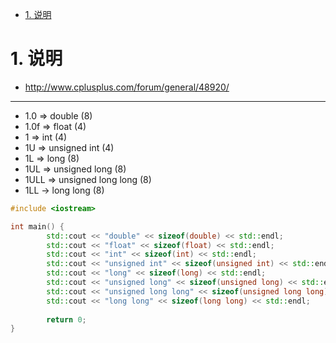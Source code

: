 

<!-- TOC -->

- [1. 说明](#1-说明)

<!-- /TOC -->



<a id="markdown-1-说明" name="1-说明"></a>
# 1. 说明

* http://www.cplusplus.com/forum/general/48920/

--- 

* 1.0 => double (8)
* 1.0f => float (4)
* 1 => int (4)
* 1U => unsigned int  (4)
* 1L => long (8)
* 1UL => unsigned long (8)
* 1ULL => unsigned long long (8)
* 1LL -> long long (8)


```c++
#include <iostream>

int main() {
        std::cout << "double" << sizeof(double) << std::endl;
		std::cout << "float" << sizeof(float) << std::endl;
		std::cout << "int" << sizeof(int) << std::endl;
		std::cout << "unsigned int" << sizeof(unsigned int) << std::endl;
		std::cout << "long" << sizeof(long) << std::endl;
		std::cout << "unsigned long" << sizeof(unsigned long) << std::endl;
		std::cout << "unsigned long long" << sizeof(unsigned long long) << std::endl;
		std::cout << "long long" << sizeof(long long) << std::endl;
        
        return 0;
}       


```